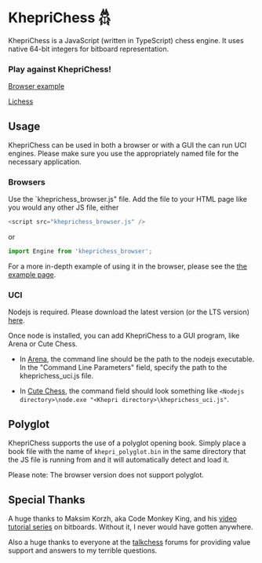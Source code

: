 # KhepriChess 𓆣

KhepriChess is a JavaScript (written in TypeScript) chess engine. It uses native 64-bit integers for bitboard representation.

### Play against KhepriChess!
[Browser example](https://kurt1288.github.io/KhepriChess/examples/khepri.html)

[Lichess](https://lichess.org/@/KhepriChess)

## Usage

KhepriChess can be used in both a browser or with a GUI the can run UCI engines. Please make sure you use the appropriately named file for the necessary application.

### Browsers

Use the `kheprichess_browser.js" file. Add the file to your HTML page like you would any other JS file, either

```js
<script src="kheprichess_browser.js" />
```
or
```js
import Engine from 'kheprichess_browser';
```

For a more in-depth example of using it in the browser, please see the [the example page](https://kurt1288.github.io/KhepriChess/examples/khepri.html).

### UCI

Nodejs is required. Please download the latest version (or the LTS version) [here](https://nodejs.org/en/).

Once node is installed, you can add KhepriChess to a GUI program, like Arena or Cute Chess.

* In [Arena](http://www.playwitharena.de/), the command line should be the path to the nodejs executable. In the "Command Line Parameters" field, specify the path to the kheprichess_uci.js file.

* In [Cute Chess](https://cutechess.com/), the command field should look something like `<Nodejs directory>\node.exe "<Khepri directory>\kheprichess_uci.js"`.

## Polyglot

KhepriChess supports the use of a polyglot opening book. Simply place a book file with the name of `khepri_polyglot.bin` in the same directory that the JS file is running from and it will automatically detect and load it.

Please note: The browser version does not support polyglot.

## Special Thanks

A huge thanks to Maksim Korzh, aka Code Monkey King, and his [video tutorial series](https://www.youtube.com/playlist?list=PLmN0neTso3Jxh8ZIylk74JpwfiWNI76Cs) on bitboards. Without it, I never would have gotten anywhere.

Also a huge thanks to everyone at the [talkchess](https://talkchess.com/forum3/index.php) forums for providing value support and answers to my terrible questions.
